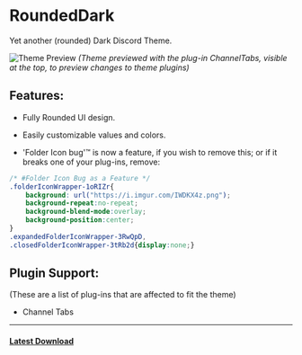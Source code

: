 # RoundedDark
Yet another (rounded) Dark Discord Theme.

![Theme Preview](https://us-east-1.tixte.net/uploads/adaelyn.needs.rest/Discord_QYfGEbLRQL(1).png "Theme Preview")
*(Theme previewed with the plug-in ChannelTabs, visible at the top, to preview changes to theme plugins)*

## Features:
- Fully Rounded UI design.
- Easily customizable values and colors.

- 'Folder Icon bug'™ is now a feature, if you wish to remove this; or if it breaks one of your plug-ins, remove:
```css
/* #Folder Icon Bug as a Feature */
.folderIconWrapper-1oRIZr{
    background: url("https://i.imgur.com/IWDKX4z.png");
    background-repeat:no-repeat;
    background-blend-mode:overlay;
    background-position:center;
}
.expandedFolderIconWrapper-3RwQpD,
.closedFolderIconWrapper-3tRb2d{display:none;}
```


## Plugin Support:
(These are a list of plug-ins that are affected to fit the theme)
- Channel Tabs

---

#### [Latest Download](https://github.com/AdaelynXIV/RoundedDark/releases)


